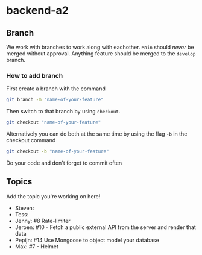 # backend-a2

## Branch
We work with branches to work along with eachother. `Main` should *never* be merged without approval. Anything feature should be merged to the `develop` branch.

### How to add branch
First create a branch with the command
```sh
git branch -m "name-of-your-feature"
```

Then switch to that branch by using `checkout`.
```sh
git checkout "name-of-your-feature"
```

Alternatively you can do both at the same time by using the flag `-b` in the checkout command
```sh
git checkout -b "name-of-your-feature"
```

Do your code and don't forget to commit often

## Topics
Add the topic you're working on here!

* Steven:
* Tess:
* Jenny: #8 Rate-limiter
* Jeroen: #10 - Fetch a public external API from the server and render that data
* Pepijn: #14 Use Mongoose to object model your database
* Max: #7 - Helmet
